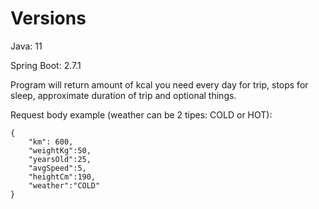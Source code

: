 # Versions
Java: 11 

Spring Boot: 2.7.1


Program will return amount of kcal you need every day for trip, stops for sleep,
approximate duration of trip and optional things.

Request body example (weather can be 2 tipes: COLD or HOT):
```
{
	"km": 600,
	"weightKg":50,
	"yearsOld":25,
	"avgSpeed":5,
	"heightCm":190,
	"weather":"COLD"
}
```
